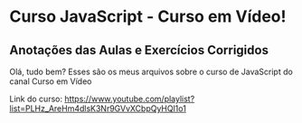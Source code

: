 # Curso JavaScript - Curso em Vídeo!
## Anotações das Aulas e Exercícios Corrigidos
Olá, tudo bem? Esses são os meus arquivos sobre o curso de JavaScript do canal Curso em Vídeo

Link do curso: https://www.youtube.com/playlist?list=PLHz_AreHm4dlsK3Nr9GVvXCbpQyHQl1o1
